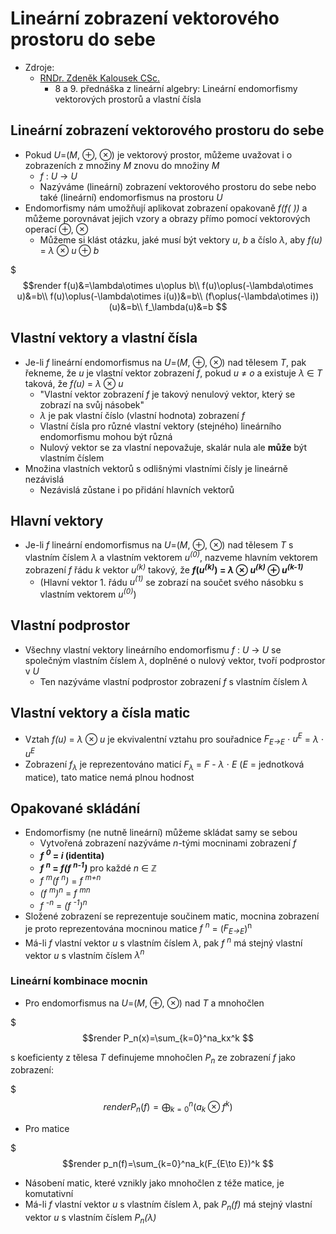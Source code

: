 # Lineárnı́ zobrazenı́ vektorového prostoru do sebe

* Zdroje:
  * [RNDr. Zdeněk Kalousek CSc.](https://kma.fp.tul.cz/?view=article&id=600&catid=147)
    * 8 a 9\. přednáška z lineární algebry: Lineárnı́ endomorfismy vektorových prostorů a vlastní čísla

## Lineární zobrazení vektorového prostoru do sebe

* Pokud _U_=(_M_, ⊕, ⊗) je vektorový prostor, můžeme uvažovat i o zobrazeních z množiny _M_ znovu do množiny _M_
  * _f_ : _U_ → _U_
  * Nazýváme (lineární) zobrazení vektorového prostoru do sebe nebo také (lineární) endomorfismus na prostoru _U_
* Endomorfismy nám umožňují aplikovat zobrazení opakovaně _f(f( ))_ a můžeme porovnávat jejich vzory a obrazy přímo pomocí vektorových operací ⊕, ⊗
  * Můžeme si klást otázku, jaké musí být vektory _u_, _b_ a číslo _λ_, aby _f(u)_ = _λ_ ⊗ _u_ ⊕ _b_

$$$render
f(u)&=\lambda\otimes u\oplus b\\
f(u)\oplus(-\lambda\otimes u)&=b\\
f(u)\oplus(-\lambda\otimes i(u))&=b\\
(f\oplus(-\lambda\otimes i))(u)&=b\\
f_\lambda(u)&=b
$$

## Vlastní vektory a vlastní čísla

* Je-li _f_ lineární endomorfismus na _U_=(_M_, ⊕, ⊗) nad tělesem _T_, pak řekneme, že _u_ je vlastní vektor zobrazení _f_, pokud _u_ ≠ _o_ a existuje _λ_ ∈ _T_ taková, že _f(u)_ = _λ_ ⊗ _u_
  * "Vlastní vektor zobrazení _f_ je takový nenulový vektor, který se zobrazí na svůj násobek"
  * _λ_ je pak vlastní číslo (vlastní hodnota) zobrazení _f_
  * Vlastní čísla pro různé vlastní vektory (stejného) lineárního endomorfismu mohou být různá
  * Nulový vektor se za vlastní nepovažuje, skalár nula ale **může** být vlastním číslem
* Množina vlastních vektorů s odlišnými vlastními čísly je lineárně nezávislá
  * Nezávislá zůstane i po přidání hlavních vektorů

## Hlavní vektory

* Je-li _f_ lineární endomorfismus na _U_=(_M_, ⊕, ⊗) nad tělesem _T_ s vlastním číslem _λ_ a vlastním vektorem _u<sup>(0)</sup>_, nazveme hlavním vektorem zobrazení _f_ řádu _k_ vektor _u<sup>(k)</sup>_ takový, že **_f_(_u<sup>(k)</sup>_) = _λ_ ⊗ _u<sup>(k)</sup>_ ⊕ _u<sup>(k-1)</sup>_**
  * (Hlavní vektor 1. řádu _u<sup>(1)</sup>_ se zobrazí na součet svého násobku s vlastním vektorem _u<sup>(0)</sup>_)

## Vlastní podprostor

* Všechny vlastní vektory lineárního endomorfismu _f_ : _U_ → _U_ se společným vlastním číslem _λ_, doplněné o nulový vektor, tvoří podprostor v _U_
  * Ten nazýváme vlastní podprostor zobrazení _f_ s vlastním číslem _λ_

## Vlastní vektory a čísla matic

* Vztah _f(u)_ = _λ_ ⊗ _u_ je ekvivalentní vztahu pro souřadnice _F<sub>E→E</sub>_ ⋅ _u<sup>E</sup>_ = _λ_ ⋅ _u<sup>E</sup>_
* Zobrazení _f<sub>λ</sub>_ je reprezentováno maticí _F<sub>λ</sub>_ = _F_ - _λ_ ⋅ _E_ (_E_ = jednotková matice), tato matice nemá plnou hodnost

## Opakované skládání

* Endomorfismy (ne nutně lineární) můžeme skládat samy se sebou
  * Vytvořená zobrazení nazýváme _n_-tými mocninami zobrazení _f_
  * **_f <sup>0</sup>_ = _i_ (identita)**
  * **_f <sup>n</sup>_ = _f(f <sup>n-1</sup>)_** pro každé _n_ ∈ ℤ
  * _f <sup>m</sup>(f <sup>n</sup>)_ = _f <sup>m+n</sup>_
  * _(f <sup>m</sup>)<sup>n</sup>_ = _f <sup>mn</sup>_
  * _f <sup>-n</sup>_ = _(f <sup>-1</sup>)<sup>n</sup>_
* Složené zobrazení se reprezentuje součinem matic, mocnina zobrazení je proto reprezentována mocninou matice _f <sup>n</sup>_ = (_F<sub>E→E</sub>_)<sup>n</sup>
* Má-li _f_ vlastní vektor _u_ s vlastním číslem _λ_, pak _f <sup>n</sup>_ má stejný vlastní vektor _u_ s vlastním číslem _λ<sup>n</sup>_

### Lineární kombinace mocnin

* Pro endomorfismus na _U_=(_M_, ⊕, ⊗) nad _T_ a mnohočlen

$$$render
P_n(x)=\sum_{k=0}^na_kx^k
$$

s koeficienty z tělesa _T_ definujeme mnohočlen _P<sub>n</sub>_ ze zobrazení _f_ jako zobrazení:

$$$render
P_n(f)=\bigoplus_{k=0}^n(a_k\otimes f^k)
$$

* Pro matice

$$$render
p_n(f)=\sum_{k=0}^na_k(F_{E\to E})^k
$$

  * Násobení matic, které vznikly jako mnohočlen z téže matice, je komutativní
* Má-li _f_ vlastní vektor _u_ s vlastním číslem _λ_, pak _P<sub>n</sub>(f)_ má stejný vlastní vektor _u_ s vlastním číslem _P<sub>n</sub>(λ)_
